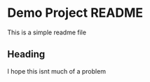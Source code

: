 # Demo Project README

This is a simple readme file


## Heading 
I hope this isnt much of a problem
